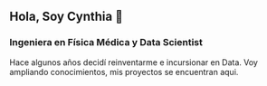 ## Hola, Soy Cynthia 👋
### Ingeniera en Física Médica y Data Scientist

Hace algunos años decidí reinventarme e incursionar en Data. 
Voy ampliando conocimientos, mis proyectos se encuentran aqui.
<!--
**cynauad/cynauad** is a ✨ _special_ ✨ repository because its `README.md` (this file) appears on your GitHub profile.

Here are some ideas to get you started:

- 🔭 I’m currently working on ...
- 🌱 I’m currently learning ...
- 👯 I’m looking to collaborate on ...
- 🤔 I’m looking for help with ...
- 💬 Ask me about ...
- 📫 How to reach me: ...
- 😄 Pronouns: ...
- ⚡ Fun fact: ...
-->

